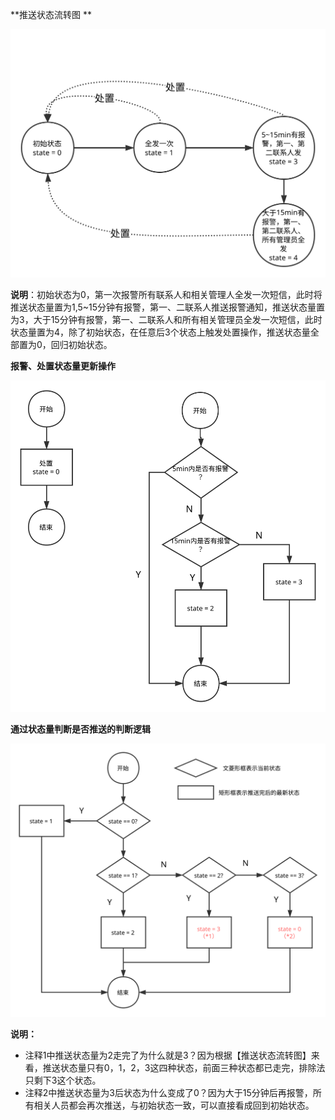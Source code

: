 **推送状态流转图 **

![](/assets/推送状态量流转图.svg)

**说明**：初始状态为0，第一次报警所有联系人和相关管理人全发一次短信，此时将推送状态量置为1,5~15分钟有报警，第一、二联系人推送报警通知，推送状态量置为3，大于15分钟有报警，第一、二联系人和所有相关管理员全发一次短信，此时状态量置为4，除了初始状态，在任意后3个状态上触发处置操作，推送状态量全部置为0，回归初始状态。

**报警、处置状态量更新操作**

![](/assets/报警处置逻辑状态图.svg)

**通过状态量判断是否推送的判断逻辑**

![](/assets/所有状态流转判断逻辑流程图.svg)

**说明：**

* 注释1中推送状态量为2走完了为什么就是3？因为根据【推送状态流转图】来看，推送状态量只有0，1，2，3这四种状态，前面三种状态都已走完，排除法只剩下3这个状态。
* 注释2中推送状态量为3后状态为什么变成了0？因为大于15分钟后再报警，所有相关人员都会再次推送，与初始状态一致，可以直接看成回到初始状态。



